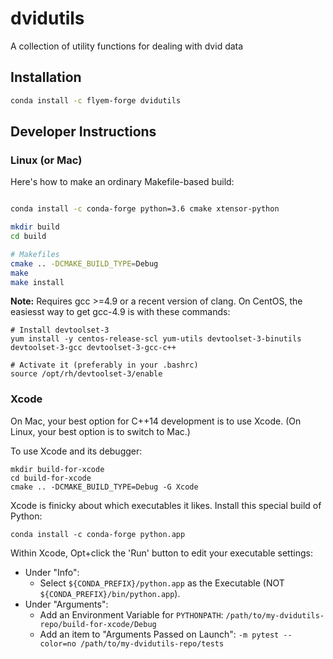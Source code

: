 dvidutils
=========

A collection of utility functions for dealing with dvid data


Installation
------------

```bash
conda install -c flyem-forge dvidutils
```

Developer Instructions
----------------------


### Linux (or Mac)

Here's how to make an ordinary Makefile-based build:

```bash

conda install -c conda-forge python=3.6 cmake xtensor-python

mkdir build
cd build

# Makefiles
cmake .. -DCMAKE_BUILD_TYPE=Debug
make
make install
```

**Note:** Requires gcc >=4.9 or a recent version of clang. On CentOS, the easiesst way to get gcc-4.9 is with these commands:

```
# Install devtoolset-3
yum install -y centos-release-scl yum-utils devtoolset-3-binutils devtoolset-3-gcc devtoolset-3-gcc-c++

# Activate it (preferably in your .bashrc)
source /opt/rh/devtoolset-3/enable
```

### Xcode

On Mac, your best option for C++14 development is to use Xcode.
(On Linux, your best option is to switch to Mac.)

To use Xcode and its debugger:
```
mkdir build-for-xcode
cd build-for-xcode
cmake .. -DCMAKE_BUILD_TYPE=Debug -G Xcode
```

Xcode is finicky about which executables it likes.  Install this special build of Python:
```
conda install -c conda-forge python.app
```

Within Xcode, Opt+click the 'Run' button to edit your executable settings:

- Under "Info":
  - Select `${CONDA_PREFIX}/python.app` as the Executable (NOT `${CONDA_PREFIX}/bin/python.app`).
- Under "Arguments":
  - Add an Environment Variable for `PYTHONPATH`: `/path/to/my-dvidutils-repo/build-for-xcode/Debug`
  - Add an item to "Arguments Passed on Launch": `-m pytest --color=no /path/to/my-dvidutils-repo/tests`
